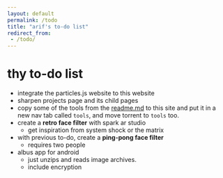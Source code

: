 ```yaml
---
layout: default
permalink: /todo
title: "arif's to-do list"
redirect_from: 
 - /todo/
---
```


# thy to-do list
* integrate the particles.js website to this website
* sharpen projects page and its child pages
* copy some of the tools from the [readme.md](https://github.com/arifhamed/arifhamed.github.io/blob/main/README.md) to this site and put it in a new nav tab called `tools`, and move torrent to `tools` too.
* create a **retro face filter** with spark ar studio
    * get inspiration from system shock or the matrix
* with previous to-do, create a **ping-pong face filter**
    * requires two people
* albus app for android
    * just unzips and reads image archives.
    * include encryption
